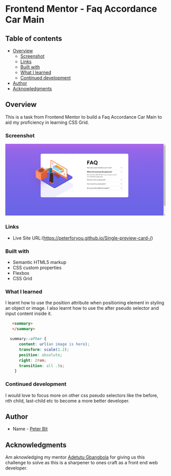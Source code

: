 # Frontend Mentor - Faq Accordance Car Main

## Table of contents

- [Overview](#overview)
  - [Screenshot](#screenshot)
  - [Links](#links)
  - [Built with](#built-with)
  - [What I learned](#what-i-learned)
  - [Continued development](#continued-development)
- [Author](#author)
- [Acknowledgments](#acknowledgments)


## Overview
This is a task from Frontend Mentor to build a Faq Accordance Car Main to aid my proficiency in learning CSS Grid.

### Screenshot

![](./images/Annotation%202022-08-21%20165506.png)

### Links

- Live Site URL:(https://peterforyou.github.io/Single-preview-card-/)

### Built with

- Semantic HTML5 markup
- CSS custom properties
- Flexbox
- CSS Grid

### What I learned

I learnt how to use the position attribute when positioning element in styling an object or image.
I also learnt how to use the after pseudo selector and input content inside it.

```html
   <summary>
   </summary>
```
```css
  summary::after {
      content: url(an image is here);
      transform: scale(1.2);
      position: absolute;
      right: 2rem;
      transition: all .5s;
    }
```

### Continued development    

I would love to focus more on other css pseudo selectors like the before, nth child, last-child etc to become a more better developer.

## Author

- Name - [Peter Bit](https://www.twitter.com/Peterbyte2)

## Acknowledgments

Am aknowledging my mentor [Adetutu Gbangbola](https://github.com/Adetutu777) for giving us this challenge to solve as this is a sharpener to ones craft as a front end web developer.